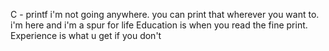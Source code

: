 C - printf
i'm not going anywhere. you can print that wherever you want to. i'm here and i'm a spur for life
Education is when you read the fine print. Experience is what u get if you don't

